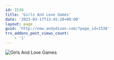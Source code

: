 ```yaml
---
id: 1538
title: 'Girls And Love Games'
date: '2023-03-17T13:45:20+00:00'
layout: page
guid: 'http://new.andydixon.com/?page_id=1538'
trx_addons_post_views_count:
    - '1'
---
```


![Girls And Love Games](https://i0.wp.com/assets.g8x2.ldn.idrivee2-23.com/posters/Girls%20And%20Love%20Games%2001.jpg?w=1200&ssl=1 "Girls And Love Games")